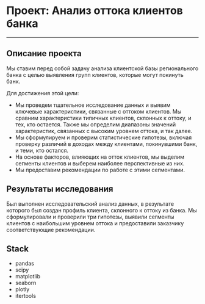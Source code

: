 # Проект: Анализ оттока клиентов банка
---
**Описание проекта**
---
Мы ставим перед собой задачу анализа клиентской базы регионального банка с целью выявления групп клиентов, которые могут покинуть банк.

Для достижения этой цели:

- Мы проведем тщательное исследование данных и выявим ключевые характеристики, связанные с оттоком клиентов. Мы сравним характеристики типичных клиентов, склонных к оттоку, и тех, кто остается. Также мы определим диапазоны значений характеристик, связанных с высоким уровнем оттока, и так далее.
- Мы сформулируем и проверим статистические гипотезы, включая проверку различий в доходах между клиентами, покинувшими банк, и теми, кто остался.
- На основе факторов, влияющих на отток клиентов, мы выделим сегменты клиентов и выберем наиболее перспективные из них.
- Мы предоставим рекомендации по работе с этими сегментами.

**Результаты исследования**
---
Был выполнен исследовательский анализ данных, в результате которого был создан профиль клиента, склонного к оттоку из банка. Мы сформулировали и проверили три гипотезы, выявили сегменты клиентов с наибольшим уровнем оттока и предоставили заказчику соответствующие рекомендации.

**Stack**
---
- pandas
- scipy
- matplotlib
- seaborn
- plotly
- itertools
